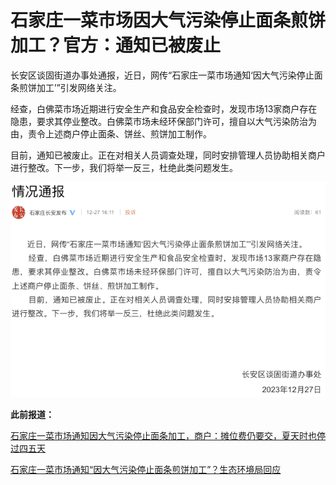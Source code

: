 # 石家庄一菜市场因大气污染停止面条煎饼加工？官方：通知已被废止

长安区谈固街道办事处通报，近日，网传“石家庄一菜市场通知‘因大气污染停止面条煎饼加工’”引发网络关注。

经查，白佛菜市场近期进行安全生产和食品安全检查时，发现市场13家商户存在隐患，要求其停业整改。白佛菜市场未经环保部门许可，擅自以大气污染防治为由，责令上述商户停止面条、饼丝、煎饼加工制作。

目前，通知已被废止。正在对相关人员调查处理，同时安排管理人员协助相关商户进行整改。下一步，我们将举一反三，杜绝此类问题发生。

![58963a6540c999789142fab0d4c8bc83.jpg](./石家庄一菜市场因大气污染停止面条煎饼加工官方通知已被废止/58963a6540c999789142fab0d4c8bc83.jpg)

**此前报道：**

[石家庄一菜市场通知因大气污染停止面条加工，商户：摊位费仍要交，夏天时也停过四五天](https://news.qq.com/rain/a/20231227A04NS000)

[石家庄一菜市场通知“因大气污染停止面条煎饼加工”？生态环境局回应
](https://news.qq.com/rain/a/20231227A0458E00)

